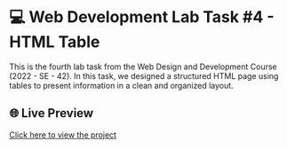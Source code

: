 # 💻 Web Development Lab Task #4 - HTML Table

This is the fourth lab task from the Web Design and Development Course (2022 - SE - 42). In this task, we designed a structured HTML page using tables to present information in a clean and organized layout.

## 🌐 Live Preview

[Click here to view the project](https://rawcdn.githack.com/MuhammadIqbal009/Web_Design_and_Development_Course_2022-SE-42/3628a7a3b4839d80cde469593c5570f8a25826cf/Lab_Task_04/class.html)

